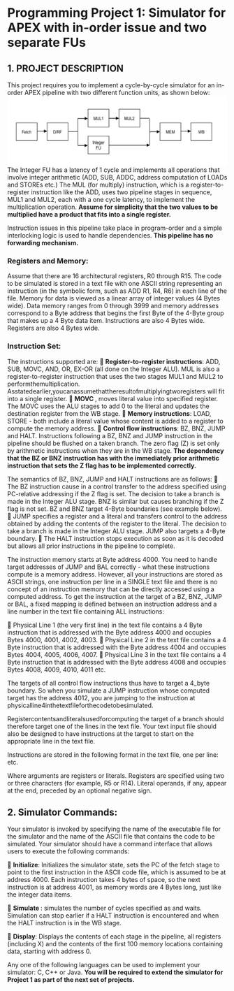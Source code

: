 # Programming Project 1: Simulator for APEX with in-order issue and two separate FUs

## 1. PROJECT DESCRIPTION
This project requires you to implement a cycle-by-cycle simulator for an in-order APEX pipeline with two different function units, as shown below:
![image](https://github.com/xzhan211/CS520_Computer-Architecture-and-Organization/blob/master/picture/proj1.png?raw=true)
The Integer FU has a latency of 1 cycle and implements all operations that involve integer arithmetic (ADD, SUB, ADDC, address computation of LOADs and STOREs etc.) The MUL (for multiply) instruction, which is a register-to-register instruction like the ADD, uses two pipeline stages in sequence, MUL1 and MUL2, each with a one cycle latency, to implement the multiplication operation. **Assume for simplicity that the two values to be multiplied have a product that fits into a single register.**

Instruction issues in this pipeline take place in program-order and a simple interlocking logic is used to handle dependencies. **This pipeline has no forwarding mechanism.**
### Registers and Memory:
Assume that there are 16 architectural registers, R0 through R15. The code to be simulated is stored in a text file with one ASCII string representing an instruction (in the symbolic form, such as ADD R1, R4, R6) in each line of the file. Memory for data is viewed as a linear array of integer values (4 Bytes wide). Data memory ranges from 0 through 3999 and memory addresses correspond to a Byte address that begins the first Byte of the 4-Byte group that makes up a 4 Byte data item. Instructions are also 4 Bytes wide. Registers are also 4 Bytes wide.
### Instruction Set:
The instructions supported are:
 **Register-to-register instructions**: ADD, SUB, MOVC, AND, OR, EX-OR (all done on the Integer ALU). MUL is also a register-to-register instruction that uses the two stages MUL1 and MUL2 to performthemultiplication. Asstatedearlier,youcanassumethattheresultofmultiplyingtworegisters will fit into a single register.
 **MOVC <register> <literal>**, moves literal value into specified register. The MOVC uses the ALU stages to add 0 to the literal and updates the destination register from the WB stage.
 **Memory instructions**: LOAD, STORE - both include a literal value whose content is added to a register to compute the memory address.
 **Control flow instructions**: BZ, BNZ, JUMP and HALT. Instructions following a BZ, BNZ and JUMP instruction in the pipeline should be flushed on a taken branch. The zero flag (Z) is set only by arithmetic instructions when they are in the WB stage. **The dependency that the BZ or BNZ instruction has with the immediately prior arithmetic instruction that sets the Z flag has to be implemented correctly.**

The semantics of BZ, BNZ, JUMP and HALT instructions are as follows:
 The BZ <literal> instruction cause in a control transfer to the address specified using PC-relative addressing if the Z flag is set. The decision to take a branch is made in the Integer ALU stage. BNZ <literal> is similar but causes branching if the Z flag is not set. BZ and BNZ target 4-Byte boundaries (see example below).
 JUMP specifies a register and a literal and transfers control to the address obtained by adding the contents of the register to the literal. The decision to take a branch is made in the Integer ALU stage. JUMP also targets a 4-Byte boundary.
 The HALT instruction stops execution as soon as it is decoded but allows all prior instructions in the pipeline to complete.

The instruction memory starts at Byte address 4000. You need to handle target addresses of JUMP and BAL correctly - what these instructions compute is a memory address. However, all your instructions are stored as ASCII strings, one instruction per line in a SINGLE text file and there is no concept of an instruction memory that can be directly accessed using a computed address. To get the instruction at the target of a BZ, BNZ, JUMP or BAL, a fixed mapping is defined between an instruction address and a line number in the text file containing ALL instructions:

 Physical Line 1 (the very first line) in the text file contains a 4 Byte instruction that is addressed with the Byte address 4000 and occupies Bytes 4000, 4001, 4002, 4003.
 Physical Line 2 in the text file contains a 4 Byte instruction that is addressed with the Byte address 4004 and occupies Bytes 4004, 4005, 4006, 4007.
 Physical Line 3 in the text file contains a 4 Byte instruction that is addressed with the Byte address 4008 and occupies Bytes 4008, 4009, 4010, 4011 etc.

The targets of all control flow instructions thus have to target a 4_byte boundary. So when you simulate a JUMP instruction whose computed target has the address 4012, you are jumping to the instruction at physicalline4inthetextfileforthecodetobesimulated.

Registercontentsandliteralsusedforcomputing the target of a branch should therefore target one of the lines in the text file. Your text input file should also be designed to have instructions at the target to start on the appropriate line in the text file.

Instructions are stored in the following format in the text file, one per line:
**<OPCODE characters><comma><argument1><comma><argument2>** etc.

Where arguments are registers or literals. Registers are specified using two or three characters (for example, R5 or R14). Literal operands, if any, appear at the end, preceded by an optional negative sign.

## 2. Simulator Commands:
Your simulator is invoked by specifying the name of the executable file for the simulator and the name of the ASCII file that contains the code to be simulated. Your simulator should have a command interface that allows users to execute the following commands:

 **Initialize**: Initializes the simulator state, sets the PC of the fetch stage to point to the first instruction in the ASCII code file, which is assumed to be at address 4000. Each
instruction takes 4 bytes of space, so the next instruction is at address 4001, as memory words are 4 Bytes long, just like the integer data items.

 **Simulate <n>**: simulates the number of cycles specified as <n> and waits. Simulation can stop earlier if a HALT instruction is encountered and when the HALT instruction is in the WB stage.

 **Display**: Displays the contents of each stage in the pipeline, all registers (including X) and the contents of the first 100 memory locations containing data, starting with address 0.

Any one of the following languages can be used to implement your simulator: C, C++ or Java. **You will be required to extend the simulator for Project 1 as part of the next set of projects.**






















